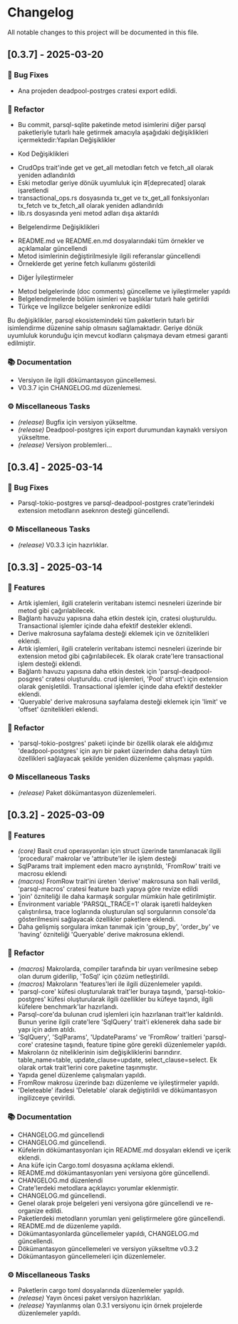 # Changelog

All notable changes to this project will be documented in this file.

## [0.3.7] - 2025-03-20

### 🐛 Bug Fixes

- Ana projeden deadpool-postrges cratesi export edildi.

### 🚜 Refactor

- Bu commit, parsql-sqlite paketinde metod isimlerini diğer parsql paketleriyle tutarlı hale getirmek amacıyla aşağıdaki değişiklikleri içermektedir:Yapılan Değişiklikler

* Kod Değişiklikleri

- CrudOps trait'inde get ve get_all metodları fetch ve fetch_all olarak yeniden adlandırıldı
- Eski metodlar geriye dönük uyumluluk için #[deprecated] olarak işaretlendi
- transactional_ops.rs dosyasında tx_get ve tx_get_all fonksiyonları tx_fetch ve tx_fetch_all olarak yeniden adlandırıldı
- lib.rs dosyasında yeni metod adları dışa aktarıldı

* Belgelendirme Değişiklikleri

- README.md ve README.en.md dosyalarındaki tüm örnekler ve açıklamalar güncellendi
- Metod isimlerinin değiştirilmesiyle ilgili referanslar güncellendi
- Örneklerde get yerine fetch kullanımı gösterildi

* Diğer İyileştirmeler

- Metod belgelerinde (doc comments) güncelleme ve iyileştirmeler yapıldı
- Belgelendirmelerde bölüm isimleri ve başlıklar tutarlı hale getirildi
- Türkçe ve İngilizce belgeler senkronize edildi

Bu değişiklikler, parsql ekosistemindeki tüm paketlerin tutarlı bir isimlendirme düzenine sahip olmasını sağlamaktadır. Geriye dönük uyumluluk korunduğu için mevcut kodların çalışmaya devam etmesi garanti edilmiştir.

### 📚 Documentation

- Versiyon ile ilgili dökümantasyon güncellemesi.
- V0.3.7 için CHANGELOG.md düzenlemesi.

### ⚙️ Miscellaneous Tasks

- *(release)* Bugfix için versiyon yükseltme.
- *(release)* Deadpool-postgres için export durumundan kaynaklı versiyon yükseltme.
- *(release)* Versiyon problemleri...

## [0.3.4] - 2025-03-14

### 🐛 Bug Fixes

- Parsql-tokio-postgres ve parsql-deadpool-postgres crate'lerindeki extension metodların aseknron desteği güncellendi.

### ⚙️ Miscellaneous Tasks

- *(release)* V0.3.3 için hazırlıklar.

## [0.3.3] - 2025-03-14

### 🚀 Features

- Artık  işlemleri, ilgili cratelerin veritabanı istemci nesneleri üzerinde bir  metod gibi çağırılabilecek.
- Bağlantı havuzu yapısına daha etkin destek için,  cratesi oluşturuldu. Transactional işlemler içinde daha efektif destekler eklendi.
- Derive makrosuna sayfalama desteği eklemek için  ve  öznitelikleri eklendi.
- Artık  işlemleri, ilgili cratelerin veritabanı istemci nesneleri üzerinde bir extension metod gibi çağırılabilecek. Ek olarak crate'lere transactional işlem desteği eklendi.
- Bağlantı havuzu yapısına daha etkin destek için 'parsql-deadpool-posgres' cratesi oluşturuldu. crud işlemleri, 'Pool' struct'ı için extension olarak genişletildi. Transactional işlemler içinde daha efektif destekler eklendi.
- 'Queryable' derive makrosuna sayfalama desteği eklemek için 'limit' ve 'offset' öznitelikleri eklendi.

### 🚜 Refactor

- 'parsql-tokio-postgres' paketi içinde bir özellik olarak ele aldığımız 'deadpool-postgres' için ayrı bir paket üzerinden daha detaylı tüm özellikleri sağlayacak şekilde yeniden düzenleme çalışması yapıldı.

### ⚙️ Miscellaneous Tasks

- *(release)* Paket dökümantasyon düzenlemeleri.

## [0.3.2] - 2025-03-09

### 🚀 Features

- *(core)* Basit crud operasyonları için struct üzerinde tanımlanacak ilgili 'procedural' makrolar ve 'attribute'ler ile işlem desteği
- SqlParams trait implement eden macro ayrıştırıldı, 'FromRow' traiti ve macrosu eklendi
- *(macros)* FromRow trait'ini üreten 'derive' makrosuna son hali verildi, 'parsql-macros' cratesi feature bazlı yapıya göre revize edildi
- 'join' özniteliği ile daha karmaşık sorgular mümkün hale getirilmiştir.
- Environment variable 'PARSQL_TRACE=1' olarak işaretli haldeyken çalıştırılırsa, trace loglarında oluşturulan sql sorgularının console'da gösterilmesini sağlayacak özellikler paketlere eklendi.
- Daha gelişmiş sorgulara imkan tanımak için 'group_by', 'order_by' ve 'having' özniteliği 'Queryable' derive makrosuna eklendi.

### 🚜 Refactor

- *(macros)* Makrolarda, compiler tarafında bir uyarı verilmesine sebep olan durum giderilip, 'ToSql' için çözüm netleştirildi.
- *(macros)* Makroların 'features'leri ile ilgili düzenlemeler yapıldı.
- 'parsql-core' küfesi oluşturularak trait'ler buraya taşındı, 'parsql-tokio-postgres' küfesi oluşturularak ilgili özellikler bu küfeye taşındı, ilgili küfelere benchmark'lar hazırlandı.
- Parsql-core'da bulunan crud işlemleri için hazırlanan trait'ler kaldırıldı. Bunun yerine ilgili crate'lere 'SqlQuery' trait'i eklenerek daha sade bir yapı için adım atıldı.
- 'SqlQuery', 'SqlParams', 'UpdateParams' ve 'FromRow' traitleri 'parsql-core' cratesine taşındı, feature tipine göre gerekli düzenlemeler yapıldı.
- Makroların öz niteliklerinin isim değişikliklerini barındırır. table_name=table, update_clause=update, select_clause=select. Ek olarak ortak trait'lerini core paketine taşınmıştır.
- Yapıda genel düzenleme çalışmaları yapıldı.
- FromRow makrosu üzerinde bazı düzenleme ve iyileştirmeler yapıldı.
- 'Deleteable' ifadesi 'Deletable' olarak değiştirildi ve dökümantasyon ingilizceye çevirildi.

### 📚 Documentation

- CHANGELOG.md güncellendi
- CHANGELOG.md güncellendi.
- Küfelerin dökümantasyonları için README.md dosyaları eklendi ve içerik eklendi.
- Ana küfe için Cargo.toml dosyasına açıklama eklendi.
- README.md dökümantasyonları yeni versiyona göre güncellendi.
- CHANGELOG.md düzenlendi
- Crate'lerdeki metodlara açıklayıcı yorumlar eklenmiştir.
- CHANGELOG.md güncellendi.
- Genel olarak proje belgeleri yeni versiyona göre güncellendi ve re-organize edildi.
- Paketlerdeki metodların yorumları yeni geliştirmelere göre güncellendi.
- README.md de düzenleme yapıldı.
- Dökümantasyonlarda güncellemeler yapıldı, CHANGELOG.md güncellendi.
- Dökümantasyon güncellemeleri ve versiyon yükseltme v0.3.2
- Dökümantasyon güncellemeleri için düzenlemeler.

### ⚙️ Miscellaneous Tasks

- Paketlerin cargo toml dosyalarında düzenlemeler yapıldı.
- *(release)* Yayın öncesi paket versiyon hazırlıkları.
- *(release)* Yayınlanmış olan 0.3.1 versiyonu için örnek projelerde düzenlemeler yapıldı.

<!-- generated by git-cliff -->

